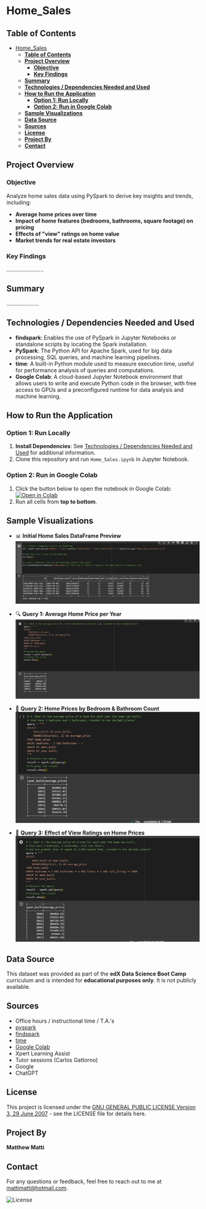 # Home_Sales

## **Table of Contents**
- [Home\_Sales](#home_sales)
  - [**Table of Contents**](#table-of-contents)
  - [**Project Overview**](#project-overview)
    - [**Objective**](#objective)
    - [**Key Findings**](#key-findings)
  - [**Summary**](#summary)
  - [**Technologies / Dependencies Needed and Used**](#technologies--dependencies-needed-and-used)
  - [**How to Run the Application**](#how-to-run-the-application)
    - [**Option 1: Run Locally**](#option-1-run-locally)
    - [**Option 2: Run in Google Colab**](#option-2-run-in-google-colab)
  - [**Sample Visualizations**](#sample-visualizations)
  - [**Data Source**](#data-source)
  - [**Sources**](#sources)
  - [**License**](#license)
  - [**Project By**](#project-by)
  - [**Contact**](#contact)

## **Project Overview**
### **Objective**
Analyze home sales data using PySpark to derive key insights and trends, including:
- **Average home prices over time**
- **Impact of home features (bedrooms, bathrooms, square footage) on pricing**
- **Effects of "view" ratings on home value**
- **Market trends for real estate investors**


### **Key Findings**
........................


## **Summary**
.....................

## **Technologies / Dependencies Needed and Used**
- **findspark**: Enables the use of PySpark in Jupyter Notebooks or standalone scripts by locating the Spark installation.
- **PySpark**: The Python API for Apache Spark, used for big data processing, SQL queries, and machine learning pipelines.
- **time**: A built-in Python module used to measure execution time, useful for performance analysis of queries and computations.
- **Google Colab**: A cloud-based Jupyter Notebook environment that allows users to write and execute Python code in the browser, with free access to GPUs and a preconfigured runtime for data analysis and machine learning.

## **How to Run the Application**
### **Option 1: Run Locally**
1. **Install Dependencies**: See [Technologies / Dependencies Needed and Used](#technologies--dependencies-needed-and-used) for additional information.
2. Clone this repository and run `Home_Sales.ipynb` in Jupyter Notebook.

### **Option 2: Run in Google Colab**
1. Click the button below to open the notebook in Google Colab:  
[![Open in Colab](https://colab.research.google.com/assets/colab-badge.svg)](https://colab.research.google.com/github/realmattimatt/Home_Sales/blob/main/Home_Sales_colab.ipynb)
2. Run all cells from **top to bottom**.



## **Sample Visualizations**
- 📊 **Initial Home Sales DataFrame Preview**
  ![Temp Home Sales DataFrame](Images/temp_home_sales_df.png)

- 🔍 **Query 1: Average Home Price per Year**
  ![Sample Query 1](Images/Query_1.png)

- 🏡 **Query 2: Home Prices by Bedroom & Bathroom Count**
  ![Sample Query 2](Images/Query_2.png)

- 🌅 **Query 3: Effect of View Ratings on Home Prices**
  ![Sample Query 3](Images/Query_3.png)


## **Data Source**
This dataset was provided as part of the **edX Data Science Boot Camp** curriculum and is intended for **educational purposes only**. It is not publicly available.

## **Sources**
* Office hours / instructional time / T.A.'s
* [pyspark](https://spark.apache.org/docs/latest/api/python/reference/pyspark.sql/index.html)
* [findspark](https://pypi.org/project/findspark/)
* [time](https://docs.python.org/3/library/time.html)
* [Google Colab](https://colab.research.google.com/)
* Xpert Learning Assist
* Tutor sessions (Carlos Gattorno)
* Google
* ChatGPT


## **License**
This project is licensed under the [GNU GENERAL PUBLIC LICENSE Version 3, 29 June 2007](./LICENSE) - see the LICENSE file for details here.

## **Project By**
**Matthew Matti**

## **Contact**
For any questions or feedback, feel free to reach out to me at [mattimatt@hotmail.com](mailto:mattimatt@hotmail.com).

![License](https://img.shields.io/badge/license-GPL%203-blue)



